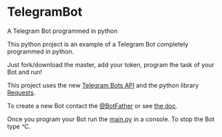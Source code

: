 # TelegramBot
A Telegram Bot programmed in python

This python project is an example of a Telegram Bot completely programmed in python.

Just fork/download the master, add your token, program the task of your Bot and run!

This project uses the new [Telegram Bots API](https://core.telegram.org/bots/api)
and the python library [Requests](http://docs.python-requests.org/en/latest).

To create a new Bot contact the [@BotFather](https://telegram.me/botfather) or see [the doc](https://core.telegram.org/bots#botfather).

Once you program your Bot run the [main.py](main.py) in a console. To stop the Bot type ^C.
